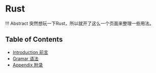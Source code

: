 # Rust

!!! Abstract 
    突然想玩一下Rust，所以就开了这么一个页面来整理一些用法。

## Table of Contents

- [Introduction 前言](intro.md)
- [Gramar 语法](gram.md)
- [Appendix 附录](app.md)